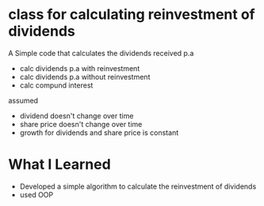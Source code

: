 # class for calculating reinvestment of dividends

A Simple code that calculates the dividends received p.a 
* calc dividends p.a with reinvestment
* calc dividends p.a without reinvestment
* calc compund interest 

assumed
* dividend doesn't change over time
* share price doesn't change over time
* growth for dividends and share price is constant

# What I Learned

* Developed a simple algorithm to calculate the reinvestment of dividends
* used OOP